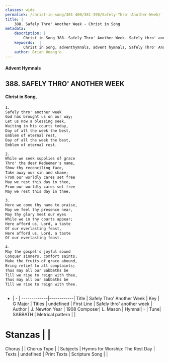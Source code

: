 ```yaml
---
classes: wide
permalink: /christ-in-song/301-400/381-390/Safely-Thro'-Another-Week/
title: |
    388. Safely Thro' Another Week - Christ in Song
metadata:
    description: |
        Christ in Song 388. Safely Thro' Another Week. Safely thro' another week God has brought us on our way; Let us now a blessing seek, Waiting in his courts today, Day of all the week the best, Emblem of eternal rest, Day of all the week the best, Emblem of eternal rest.
    keywords:  |
        Christ in Song, adventhymnals, advent hymnals, Safely Thro' Another Week, Safely thro' another week. 
    author: Brian Onang'o
---
```


#### Advent Hymnals
## 388. SAFELY THRO' ANOTHER WEEK
####  Christ in Song,

```txt
1.
Safely thro' another week
God has brought us on our way;
Let us now a blessing seek,
Waiting in his courts today,
Day of all the week the best,
Emblem of eternal rest,
Day of all the week the best,
Emblem of eternal rest.

2.
While we seek supplies of grace
Thro' the dear Redeemer's name,
Show thy reconciling face,
Take away our sin and shame;
From our worldly cares set free
May we rest this day in thee,
From our worldly cares set free
May we rest this day in thee.

3.
Here we come thy name to praise,
May we feel thy presence near,
May thy glory meet our eyes
While we in thy courts appear;
Here afford us, Lord, a taste
Of our everlasting feast,
Here afford us, Lord, a taste
Of our everlasting feast.

4.
May the gospel's joyful sound
Conquer sinners, comfort saints;
Make the fruits of grace abound,
Bring relief to all complaints;
Thus may all our Sabbaths be
Till we rise to reign with thee,
Thus may all our Sabbaths be
Till we rise to reign with thee.



```

- |   -  |
-------------|------------|
Title | Safely Thro' Another Week |
Key | G Major |
Titles | undefined |
First Line | Safely thro' another week |
Author | J. Newton
Year | 1908
Composer| L. Mason |
Hymnal|  - |
Tune| SABBATH |
Metrical pattern | |
# Stanzas |  |
Chorus |  |
Chorus Type |  |
Subjects | Hymns for Worship: The Rest Day |
Texts | undefined |
Print Texts | 
Scripture Song |  |
    
